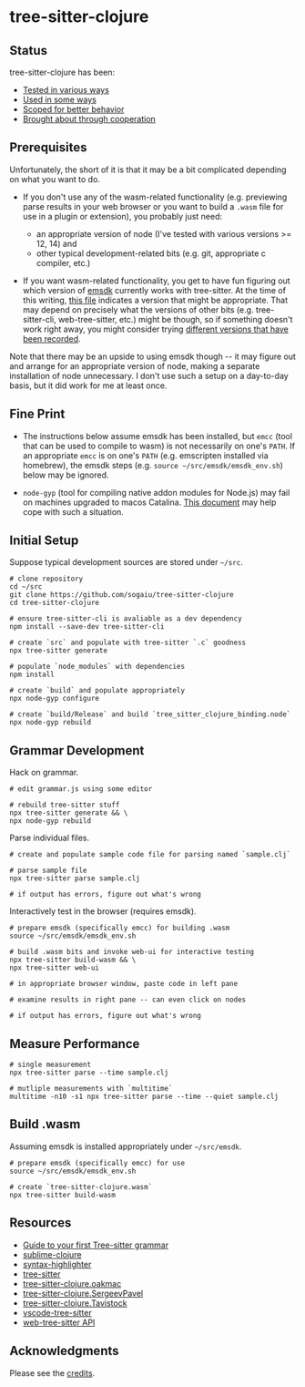# tree-sitter-clojure

## Status

tree-sitter-clojure has been:

* [Tested in various ways](doc/testing.md)
* [Used in some ways](doc/use.md)
* [Scoped for better behavior](doc/scope.md)
* [Brought about through cooperation](doc/credits.md)

## Prerequisites

Unfortunately, the short of it is that it may be a bit complicated depending on what you want to do.

* If you don't use any of the wasm-related functionality (e.g. previewing parse results in your web browser or you want to build a `.wasm` file for use in a plugin or extension), you probably just need:
    * an appropriate version of node (I've tested with various versions >= 12, 14) and
    * other typical development-related bits (e.g. git, appropriate c compiler, etc.)

* If you want wasm-related functionality, you get to have fun figuring out which version of [emsdk](https://emscripten.org/docs/getting_started/downloads.html#installation-instructions) currently works with tree-sitter.  At the time of this writing, [this file](https://github.com/tree-sitter/tree-sitter/blob/master/cli/emscripten-version) indicates a version that might be appropriate.  That may depend on precisely what the versions of other bits (e.g. tree-sitter-cli, web-tree-sitter, etc.) might be though, so if something doesn't work right away, you might consider trying [different versions that have been recorded](https://github.com/tree-sitter/tree-sitter/commits/master/emscripten-version).

Note that there may be an upside to using emsdk though -- it may figure out and arrange for an appropriate version of node, making a separate installation of node unnecessary.  I don't use such a setup on a day-to-day basis, but it did work for me at least once.

## Fine Print

* The instructions below assume emsdk has been installed, but `emcc` (tool that can be used to compile to wasm) is not necessarily on one's `PATH`.  If an appropriate `emcc` is on one's `PATH` (e.g. emscripten installed via homebrew), the emsdk steps (e.g. `source ~/src/emsdk/emsdk_env.sh`) below may be ignored.

* `node-gyp` (tool for compiling native addon modules for Node.js) may fail on machines upgraded to macos Catalina. [This document](https://github.com/nodejs/node-gyp/blob/master/macOS_Catalina.md) may help cope with such a situation.

## Initial Setup

Suppose typical development sources are stored under `~/src`.

```
# clone repository
cd ~/src
git clone https://github.com/sogaiu/tree-sitter-clojure
cd tree-sitter-clojure

# ensure tree-sitter-cli is avaliable as a dev dependency
npm install --save-dev tree-sitter-cli

# create `src` and populate with tree-sitter `.c` goodness
npx tree-sitter generate

# populate `node_modules` with dependencies
npm install

# create `build` and populate appropriately
npx node-gyp configure

# create `build/Release` and build `tree_sitter_clojure_binding.node`
npx node-gyp rebuild
```

## Grammar Development

Hack on grammar.

```
# edit grammar.js using some editor

# rebuild tree-sitter stuff
npx tree-sitter generate && \
npx node-gyp rebuild
```

Parse individual files.

```
# create and populate sample code file for parsing named `sample.clj`

# parse sample file
npx tree-sitter parse sample.clj

# if output has errors, figure out what's wrong
```

Interactively test in the browser (requires emsdk).

```
# prepare emsdk (specifically emcc) for building .wasm
source ~/src/emsdk/emsdk_env.sh

# build .wasm bits and invoke web-ui for interactive testing
npx tree-sitter build-wasm && \
npx tree-sitter web-ui

# in appropriate browser window, paste code in left pane

# examine results in right pane -- can even click on nodes

# if output has errors, figure out what's wrong
```

## Measure Performance

```
# single measurement
npx tree-sitter parse --time sample.clj

# mutliple measurements with `multitime`
multitime -n10 -s1 npx tree-sitter parse --time --quiet sample.clj
```

## Build .wasm

Assuming emsdk is installed appropriately under `~/src/emsdk`.

```
# prepare emsdk (specifically emcc) for use
source ~/src/emsdk/emsdk_env.sh

# create `tree-sitter-clojure.wasm`
npx tree-sitter build-wasm
```

## Resources

* [Guide to your first Tree-sitter grammar](https://gist.github.com/Aerijo/df27228d70c633e088b0591b8857eeef)
* [sublime-clojure](https://github.com/tonsky/sublime-clojure)
* [syntax-highlighter](https://github.com/EvgeniyPeshkov/syntax-highlighter)
* [tree-sitter](http://tree-sitter.github.io/tree-sitter/)
* [tree-sitter-clojure.oakmac](https://github.com/oakmac/tree-sitter-clojure)
* [tree-sitter-clojure.SergeevPavel](https://github.com/SergeevPavel/tree-sitter-clojure)
* [tree-sitter-clojure.Tavistock](https://github.com/Tavistock/tree-sitter-clojure)
* [vscode-tree-sitter](https://github.com/georgewfraser/vscode-tree-sitter)
* [web-tree-sitter API](https://github.com/tree-sitter/tree-sitter/blob/master/lib/binding_web/tree-sitter-web.d.ts)

## Acknowledgments

Please see the [credits](doc/credits.md).
